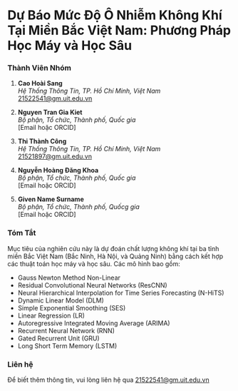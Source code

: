 # Dự Báo Mức Độ Ô Nhiễm Không Khí Tại Miền Bắc Việt Nam: Phương Pháp Học Máy và Học Sâu

### Thành Viên Nhóm

1. **Cao Hoài Sang**  
   _Hệ Thống Thông Tin, TP. Hồ Chí Minh, Việt Nam_  
   [21522541@gm.uit.edu.vn](mailto:21522541@gm.uit.edu.vn)

2. **Nguyen Tran Gia Kiet**  
   _Bộ phận, Tổ chức, Thành phố, Quốc gia_  
   [Email hoặc ORCID]

3. **Thi Thành Công**  
   _Hệ Thống Thông Tin, TP. Hồ Chí Minh, Việt Nam_    
   [21521897@gm.uit.edu.vn](mailto:21521897@gm.uit.edu.vn)

4. **Nguyễn Hoàng Đăng Khoa**  
   _Bộ phận, Tổ chức, Thành phố, Quốc gia_  
   [Email hoặc ORCID]

5. **Given Name Surname**  
   _Bộ phận, Tổ chức, Thành phố, Quốcg gia_  
   [Email hoặc ORCID]

### Tóm Tắt

Mục tiêu của nghiên cứu này là dự đoán chất lượng không khí tại ba tỉnh miền Bắc Việt Nam (Bắc Ninh, Hà Nội, và Quảng Ninh) bằng cách kết hợp các thuật toán học máy và học sâu. Các mô hình bao gồm:

- Gauss Newton Method Non-Linear
- Residual Convolutional Neural Networks (ResCNN)
- Neural Hierarchical Interpolation for Time Series Forecasting (N-HiTS)
- Dynamic Linear Model (DLM)
- Simple Exponential Smoothing (SES)
- Linear Regression (LR)
- Autoregressive Integrated Moving Average (ARIMA)
- Recurrent Neural Network (RNN)
- Gated Recurrent Unit (GRU)
- Long Short Term Memory (LSTM)

### Liên hệ

Để biết thêm thông tin, vui lòng liên hệ qua [21522541@gm.uit.edu.vn](mailto:21522541@gm.uit.edu.vn)
